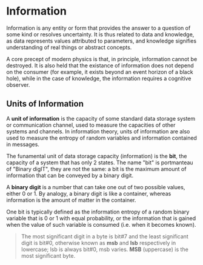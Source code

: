 # Information


Information is any entity or form that provides the answer to a question of some kind or resolves uncertainty. It is thus related to data and knowledge, as data represents values attributed to parameters, and knowledge signifies understanding of real things or abstract concepts.

A core precept of modern physics is that, in principle, information cannot be destroyed. It is also held that the existance of information does not depend on the consumer (for example, it exists beyond an event horizon of a black hole), while in the case of knowledge, the information requires a cognitive observer.


## Units of Information

A **unit of information** is the capacity of some standard data storage system or communication channel, used to measure the capacities of other systems and channels. In information theory, units of information are also used to measure the entropy of random variables and information contained in messages.

The funamental unit of data storage capacity (information) is the **bit**, the capacity of a system that has only 2 states. The name "bit" is portmanteau of "Binary digIT", they are not the same: a bit is the maximum amount of information that can be conveyed by a binary digit.

A **binary digit** is a number that can take one out of two possible values, either 0 or 1. By analogy, a binary digit is like a container, whereas information is the amount of matter in the container.

One bit is typically defined as the information entropy of a random binary variable that is 0 or 1 with equal probability, or the information that is gained when the value of such variable is consumed (i.e. when it becomes known).


> The most significant digit in a byte is bit#7 and the least significant digit is bit#0, otherwise known as **msb** and **lsb** respectively in lowercase; lsb is always bit#0, msb varies. **MSB** (uppercase) is the most significant byte.
